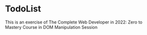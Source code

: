 # TodoList

This is an exercise of The Complete Web Developer in 2022: Zero to Mastery Course in DOM Manipulation Session
